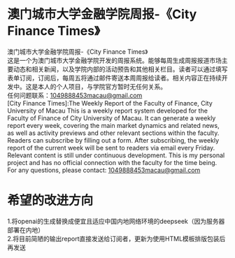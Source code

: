 # 澳门城市大学金融学院周报-《City Finance Times》
澳门城市大学金融学院周报-《City Finance Times》<br>
这是一个为澳门城市大学金融学院开发的周报系统。能够每周生成周报报道市场主要动态和相关新闻，以及学院内部的活动预告和其他相关栏目。读者可以通过填写表单订阅，订阅后，每周五将通过邮件寄送本周周报给读者。相关内容正在持续开发中。这是本人的个人项目，与学院官方暂时无任何关系。<br>
任何问题联系：1049888453macau@gmail.com<br>
[City Finance Times]:The Weekly Report of the Faculty of Finance, City University of Macau
This is a weekly report system developed for the Faculty of Finance of City University of Macau. It can generate a weekly report every week, covering the main market dynamics and related news, as well as activity previews and other relevant sections within the faculty. Readers can subscribe by filling out a form. After subscribing, the weekly report of the current week will be sent to readers via email every Friday. Relevant content is still under continuous development. This is my personal project and has no official connection with the faculty for the time being.<br>
For any questions, please contact: 1049888453macau@gmail.com<br>
# 希望的改进方向
1.将openai的生成替换成便宜且适应中国内地网络环境的deepseek（因为服务器部署在内地）<br>
2.将目前简陋的输出report直接发送给订阅者，更新为使用HTML模板排版包装后再发送
